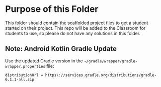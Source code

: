 # Purpose of this Folder

This folder should contain the scaffolded project files to get a student started on their project. 
This repo will be added to the Classroom for students to use, so please do not have any 
solutions in this folder.

## Note: Android Kotlin Gradle Update
Use the updated Gradle version in the `~/gradle/wrapper/gradle-wrapper.properties` file:
```
distributionUrl = https\://services.gradle.org/distributions/gradle-6.1.1-all.zip
```
